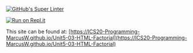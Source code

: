 [![GitHub's Super Linter](https://github.com/ICS20-Programming-MarcusW/Unit5-03-HTML-Factorial/workflows/GitHub's%20Super%20Linter/badge.svg)](https://github.com/ICS20-Programming-MarcusW/Unit5-03-HTML-Factorial/actions)

[![Run on Repl.it](https://repl.it/badge/github/ICS20-Programming-MarcusW/Unit5-03-HTML-Factorial)](https://repl.it/github/ICS20-Programming-MarcusW/Unit5-03-HTML-Factorial)

This site can be found at: [https://ICS20-Programming-MarcusW.github.io/Unit5-03-HTML-Factorial](https://ICS20-Programming-MarcusW.github.io/Unit5-03-HTML-Factorial)